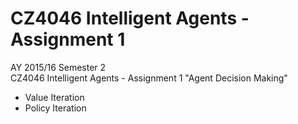 # CZ4046 Intelligent Agents - Assignment 1

AY 2015/16 Semester 2<br>
CZ4046 Intelligent Agents - Assignment 1 "Agent Decision Making"

- Value Iteration
- Policy Iteration
